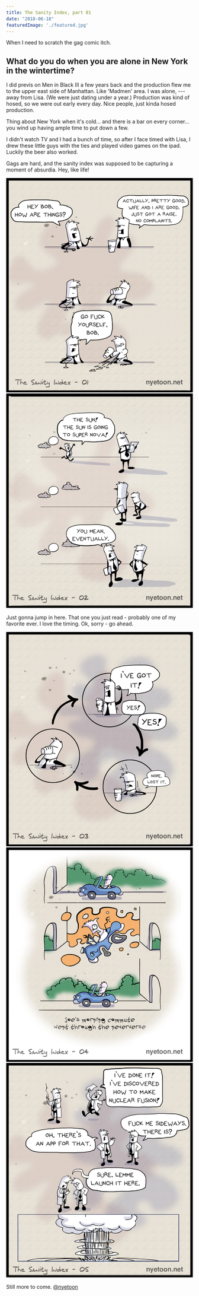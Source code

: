 ```yaml
---
title: The Sanity Index, part 01
date: "2018-06-18"
featuredImage: './featured.jpg'
---
```


When I need to scratch the gag comic itch. 

<!-- end -->

## What do you do when you are alone in New York in the wintertime?

I did previs on Men in Black III a few years back and the production flew me to the upper east side of Manhattan. Like 'Madmen' area. I was alone, --- away from Lisa. (We were just dating under a year.) Production was kind of hosed, so we were out early every day. Nice people, just kinda hosed production. 

Thing about New York when it's cold... and there is a bar on every corner... you wind up having ample time to put down a few.  

I didn't watch TV and I had a bunch of time, so after I face timed with Lisa, I drew these little guys with the ties and played video games on the ipad. Luckily the beer also worked. 

Gags are hard, and the sanity index was supposed to be capturing a moment of absurdia. Hey, like life!

![Comic](./nyetoon-sanityindex-01.jpg)
![Comic](./nyetoon-sanityindex-02.jpg)

Just gonna jump in here. That one you just read - probably one of my favorite ever. I love the timing. Ok, sorry - go ahead. 

![Comic](./nyetoon-sanityindex-03.jpg)
![Comic](./nyetoon-sanityindex-04.jpg)
![Comic](./nyetoon-sanityindex-05.jpg)

Still more to come. 
[@nyetoon](http://twitter.com/nyetoon)



